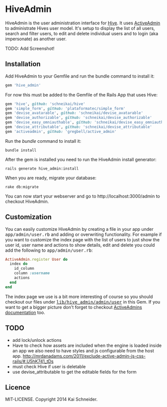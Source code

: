 # HiveAdmin


HiveAdmin is the user administration interface for [Hive](https://github.com/schneikai/hive).
It uses [ActiveAdmin](https://github.com/gregbell/active_admin) to
administrate Hives user model. It's setup to display the list of all users,
search and filter users, to edit and delete individual users and to login
(aka impersonate) as another user.


TODO: Add Screenshot!


## Installation

Add HiveAdmin to your Gemfile and run the bundle command to install it:

```ruby
gem 'hive_admin'
```

For now this must be added to the Gemfile of the Rails App that uses Hive:

```ruby
gem 'hive', github: 'schneikai/hive'
gem 'simple_form', github: 'plataformatec/simple_form'
gem 'devise_avatarable', github: 'schneikai/devise_avatarable'
gem 'devise_authorizable', github: 'schneikai/devise_authorizable'
gem 'devise_easy_omniauthable', github: 'schneikai/devise_easy_omniauthable'
gem 'devise_attributable', github: 'schneikai/devise_attributable'
gem 'activeadmin', github: 'gregbell/active_admin'
```

Run the *bundle* command to install it:

```console
bundle install
```

After the gem is installed you need to run the HiveAdmin install generator:

```console
rails generate hive_admin:install
```

When you are ready, migrate your database:

```console
rake db:migrate
```

You can now start your webserver and go to http://localhost:3000/admin to
checkout HiveAdmin.


## Customization

You can easily customize HiveAdmin by creating a file in your app under
<tt>app/admin/user.rb</tt> and adding or overwriting functionality. For example
if you want to customize the index page with the list of users to just show the
user id, user name and actions to show details, edit and delete you could add
the following to <tt>app/admin/user.rb</tt>:

```ruby
ActiveAdmin.register User do
  index do
    id_column
    column :username
    actions
  end
end
```

The index page we use is a bit more interesting of course so you should checkout
our files under [<tt>lib/hive_admin/admin/user</tt>](https://github.com/schneikai/hive_admin/tree/master/lib/hive_admin/admin/user) in this Gem. If you want to get
a bigger picture don't forget to checkout [ActiveAdmins documentation](http://www.activeadmin.info/documentation.html) too.


## TODO
* add lock/unlock actions
* Have to check how assets are included when the engine is loaded inside an app
  we also need to have styles and js configurable from the host app.
  http://mrdanadams.com/2011/exclude-active-admin-js-css-rails/#.U5hK741_tDs
* must check Hive if user is deletable
* use devise_attributable to get the editable fields for the form


## Licence

MIT-LICENSE. Copyright 2014 Kai Schneider.

